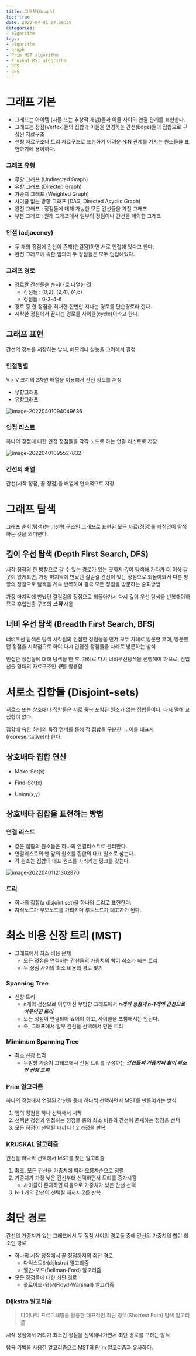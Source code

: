 ```yaml
---
title: 그래프(Graph)
toc: true
date: 2022-04-01 07:56:59
categories:
- algorithm
tags:
- algorithm
- graph
- Prim MST algorithm
- Kruskal MST algorithm
- DFS
- BFS
---
```


# 그래프 기본

* 그래프는 아이템 (사물 또는 추상적 개념)들과 이들 사이의 연결 관계를 표현한다.
* 그래프는 정점(Vertex)들의 집합과 이들을 연경하는 간선(Edge)들의 집합으로 구성된 자료구조
* 선형 자료구조나 트리 자료구조로 표현하기 어려운 N:N 관계를 가지는 원소들을 표현하기에 용이하다.

### 그래프 유형

* 무향 그래프 (Undirected Graph)
* 유향 그래프 (Directed Graph)
* 가중치 그래프 (Weighted Graph)
* 사이클 없는 방향 그래프 (DAG, Directed Acyclic Graph)
* 완전 그래프 : 정점들에 대해 가능한 모든 간선들을 가진 그래프
* 부분 그래프 : 원래 그래프에서 일부의 정점이나 간선을 제외한 그래프

### 인접 (adjacency)

* 두 개의 정점에 간선이 존재(연결됨)하면 서로 인접해 있다고 한다.
* 완전 그래프에 속한 임의의 두 정점들은 모두 인접해있다.

### 그래프 경로

* 경로란 간선들을 순서대로 나열한 것
  * 간선들 : (0,2), (2,4), (4,6)
  * 정점들 : 0-2-4-6
* 경로 중 한 정점을 최대한 한번만 지나는 경로를 단순경로라 한다.
* 시작한 정점에서 끝나는 경로를 사이클(cycle)이라고 한다.

## 그래프 표현

간선의 정보를 저장하는 방식, 메모리나 성능을 고려해서 결정

### 인접행렬

V x V 크기의 2차원 배열을 이용해서 간선 정보를 저장

* 무향그래프
* 유향그래프

![image-20220401094049636](그래프/image-20220401094049636.png)

### 인접 리스트

하나의 정점에 대한 인접 정점들을 각각 노드로 하는 연결 리스트로 저장

![image-20220401095527832](그래프/image-20220401095527832.png)

### 간선의 배열

간선(시작 정점, 끝 정점)을 배열에 연속적으로 저장



# 그래프 탐색

그래프 순회(탐색)는 비선형 구조인 그래프로 표현된 모든 자료(정점)를 빠짐없이 탐색하는 것을 의미한다.

## 깊이 우선 탐색 (Depth First Search, DFS)

시작 정점의 한 방향으로 갈 수 있는 경로가 있는 곳까지 깊이 탐색해 가다가 더 이상 갈 곳이 없게되면, 가장 마지막에 만났던 갈림길 간선이 있는 정점으로 되돌아와서 다른 방향의 정점으로 탐색을 계속 반복하여 결국 모든 정점을 방문하는 순회방법

가장 마지막에 만났던 갈림길의 정점으로 되돌아가서 다시 깊이 우선 탐색을 반복해야하므로 후입선출 구조의 ***스택*** 사용

## 너비 우선 탐색 (Breadth First Search, BFS)

너비우선 탐색은 탐색 시작점의 인접한 정점들을 먼저 모두 차례로 방문한 후에, 방문했던 정점을 시작점으로 하여 다시 인접한 정점들을 차례로 방문하는 방식

인접한 정점들에 대해 탐색을 한 후, 차례로 다시 너비우선탐색을 진행해야 하므로, 선입선출 형태의 자료구조인 ***큐***를 활용함

# 서로소 집합들 (Disjoint-sets)

서로소 또는 상호배타 집합들은 서로 중복 포함된 원소가 없는 집합들이다. 다시 말해 교집합이 없다.

집합에 속한 하나의 특정 멤버를 통해 각 집합을 구분한다. 이를 대표자(representative)라 한다.

## 상호배타 집합 연산

* Make-Set(x)

* Find-Set(x)

* Union(x,y)

## 상호배타 집합을 표현하는 방법

### 연결 리스트

* 같은 집합의 원소들은 하나의 연결리스트로 관리한다.
* 연결리스트의 맨 앞의 원소를 집합의 대표 원소로 삼는다.
* 각 원소는 집합의 대표 원소를 가리키는 링크를 갖는다.

![image-20220401121302870](그래프/image-20220401121302870.png)

### 트리

* 하나의 집합(a disjoint set)을 하나의 트리로 표현한다.
* 자식노드가 부모노드를 가리키며 루트노드가 대표자가 된다.



# 최소 비용 신장 트리 (MST)

* 그래프에서 최소 비용 문제
  * 모든 정점을 연결하는 간선들의 가중치의 합이 최소가 되는 트리
  * 두 정점 사이의 최소 비용의 경로 찾기

### Spanning Tree

* 신장 트리
  * n개의 정점으로 이루어진 무방향 그래프에서 ***n개의 정점과 n-1개의 간선으로 이루어진 트리***
  * 모든 정점이 연결되어 있어야 하고, 사이클을 포함해서는 안된다.
  * 즉, 그래프에서 일부 간선을 선택해서 만든 트리

### Mimimum Spanning Tree

* 최소 신장 트리
  * 무방향 가중치 그래프에서 신장 트리를 구성하는 ***간선들의 가중치의 합이 최소인 신장 트리***

### Prim 알고리즘

하나의 정점에서 연결된 간선들 중에 하나씩 선택하면서 MST를 만들어가는 방식

1. 임의 정점을 하나 선택해서 시작
2. 선택한 정점과 인접하는 정점들 중의 최소 비용의 간선이 존재하는 정점을 선택
3. 모든 정점이 선택될 때까지 1,2 과정을 반복



### KRUSKAL 알고리즘

간선을 하나씩 선택해서 MST를 찾는 알고리즘

1. 최초, 모든 간선을 가중치에 따라 오름차순으로 정렬
2. 가중치가 가장 낮은 간선부터 선택하면서 트리를 증가시킴
   - 사이클이 존재하면 다음으로 가중치가 낮은 간선 선택
3. N-1 개의 간선이 선택될 때까지 2를 반복



# 최단 경로

간선의 가중치가 있는 그래프에서 두 정점 사이의 경로들 중에 간선의 가중치의 합이 최소인 경로

* 하나의 시작 정점에서 끝 정점까지의 최단 경로
  * 다익스트라(dijkstra) 알고리즘
  * 벨만-포드(Bellman-Ford) 알고리즘
* 모든 정점들에 대한 최단 경로
  * 플로이드-워샬(Floyd-Warshall) 알고리즘

### Dijkstra 알고리즘

>  다이나믹 프로그래밍을 활용한 대표적인 최단 경로(Shortest Path) 탐색 알고리즘

시작 정점에서 거리가 최소인 정점을 선택해나가면서 최단 경로를 구하는 방식

탐욕 기법을 사용한 알고리즘으로 MST의 Prim 알고리즘과 유사하다.

